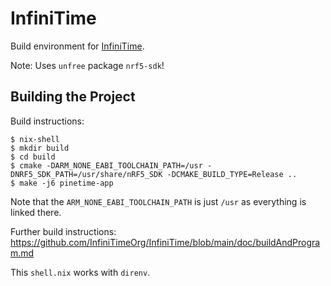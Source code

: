 # InfiniTime

Build environment for [InfiniTime](https://github.com/InfiniTimeOrg/InfiniTime/issues?q=is%3Aissue+is%3Aopen+gcc).

Note: Uses `unfree` package `nrf5-sdk`!

## Building the Project

Build instructions:

```
$ nix-shell
$ mkdir build
$ cd build
$ cmake -DARM_NONE_EABI_TOOLCHAIN_PATH=/usr -DNRF5_SDK_PATH=/usr/share/nRF5_SDK -DCMAKE_BUILD_TYPE=Release ..
$ make -j6 pinetime-app
```

Note that the `ARM_NONE_EABI_TOOLCHAIN_PATH` is just `/usr` as everything is linked there.

Further build instructions: https://github.com/InfiniTimeOrg/InfiniTime/blob/main/doc/buildAndProgram.md

This `shell.nix` works with `direnv`.
